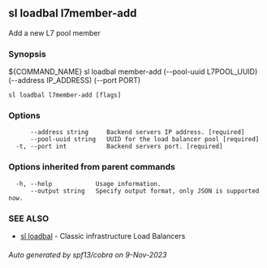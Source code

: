 ## sl loadbal l7member-add

Add a new L7 pool member

### Synopsis

${COMMAND_NAME} sl loadbal member-add (--pool-uuid L7POOL_UUID) (--address IP_ADDRESS) (--port PORT)

```
sl loadbal l7member-add [flags]
```

### Options

```
      --address string     Backend servers IP address. [required]
      --pool-uuid string   UUID for the load balancer pool [required]
  -t, --port int           Backend servers port. [required]
```

### Options inherited from parent commands

```
  -h, --help            Usage information.
      --output string   Specify output format, only JSON is supported now.
```

### SEE ALSO

* [sl loadbal](sl_loadbal.md)	 - Classic infrastructure Load Balancers

###### Auto generated by spf13/cobra on 9-Nov-2023
